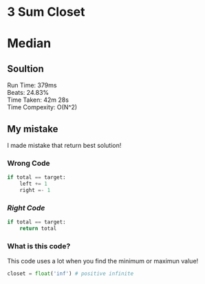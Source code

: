 3 Sum Closet
=========
# Median
## Soultion
Run Time: 379ms        
Beats: 24.83%        
Time Taken: 42m 28s        
Time Compexity: O(N^2)   

## My mistake
I made mistake that return best solution!    
### **Wrong Code**  
```python
if total == target:
    left += 1
    right =- 1
```
### *Right Code*
``` python
if total == target:
    return total
```

### What is this code?
This code uses a lot when you find the minimum or maximun value!  
``` python
closet = float('inf') # positive infinite
```

